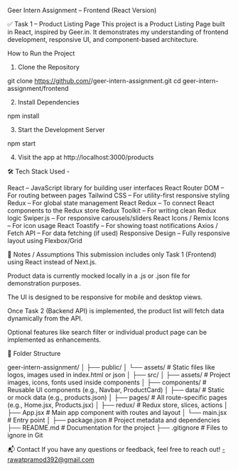 Geer Intern Assignment – Frontend (React Version)

✅ Task 1 – Product Listing Page
This project is a Product Listing Page built in React, inspired by Geer.in. It demonstrates my understanding of frontend development, responsive UI, and component-based architecture.

How to Run the Project

1. Clone the Repository

git clone https://github.com/<your-username>/geer-intern-assignment.git
cd geer-intern-assignment/frontend

2. Install Dependencies

npm install

3. Start the Development Server

npm start

4. Visit the app at http://localhost:3000/products

🛠 Tech Stack Used -

React – JavaScript library for building user interfaces
React Router DOM – For routing between pages
Tailwind CSS – For utility-first responsive styling
Redux – For global state management
React Redux – To connect React components to the Redux store
Redux Toolkit – For writing clean Redux logic
Swiper.js – For responsive carousels/sliders
React Icons / Remix Icons – For icon usage
React Toastify – For showing toast notifications
Axios / Fetch API – For data fetching (if used)
Responsive Design – Fully responsive layout using Flexbox/Grid

📌 Notes / Assumptions
This submission includes only Task 1 (Frontend) using React instead of Next.js.

Product data is currently mocked locally in a .js or .json file for demonstration purposes.

The UI is designed to be responsive for mobile and desktop views.

Once Task 2 (Backend API) is implemented, the product list will fetch data dynamically from the API.

Optional features like search filter or individual product page can be implemented as enhancements.

📁 Folder Structure

geer-intern-assignment/
│
├── public/
│   └── assets/               # Static files like logos, images used in index.html or json
│
├── src/
│   ├── assets/               # Project images, icons, fonts used inside components
│   ├── components/           # Reusable UI components (e.g., Navbar, ProductCard)
│   ├── data/                 # Static or mock data (e.g., products.json)
│   ├── pages/                # All route-specific pages (e.g., Home.jsx, Products.jsx)
│   ├── redux/                # Redux store, slices, actions
│   ├── App.jsx               # Main app component with routes and layout
│   └── main.jsx              # Entry point 
│
├── package.json              # Project metadata and dependencies
├── README.md                 # Documentation for the project
├── .gitignore                # Files to ignore in Git

📬 Contact
If you have any questions or feedback, feel free to reach out!
-rawatpramod392@gmail.com